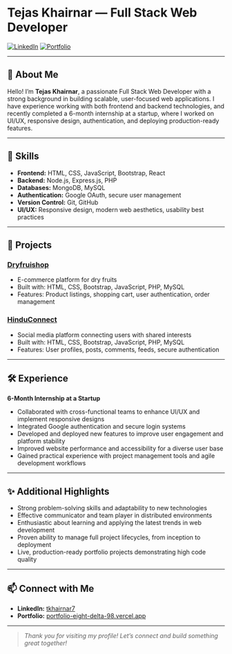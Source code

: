 # Tejas Khairnar — Full Stack Web Developer

[![LinkedIn](https://img.shields.io/badge/LinkedIn-Profile-blue?logo=linkedin)](https://www.linkedin.com/in/tkhairnar7/)
[![Portfolio](https://img.shields.io/badge/Portfolio-Visit-green)](https://portfolio-eight-delta-98.vercel.app/)

---

## 👋 About Me

Hello! I’m **Tejas Khairnar**, a passionate Full Stack Web Developer with a strong background in building scalable, user-focused web applications. I have experience working with both frontend and backend technologies, and recently completed a 6-month internship at a startup, where I worked on UI/UX, responsive design, authentication, and deploying production-ready features.

---

## 🚀 Skills

- **Frontend:** HTML, CSS, JavaScript, Bootstrap, React
- **Backend:** Node.js, Express.js, PHP
- **Databases:** MongoDB, MySQL
- **Authentication:** Google OAuth, secure user management
- **Version Control:** Git, GitHub
- **UI/UX:** Responsive design, modern web aesthetics, usability best practices

---

## 💼 Projects

### [Dryfruishop](https://dryfruitbox.co.in/)
- E-commerce platform for dry fruits
- Built with: HTML, CSS, Bootstrap, JavaScript, PHP, MySQL
- Features: Product listings, shopping cart, user authentication, order management

### [HinduConnect](https://hinduconnect.co.in/)
- Social media platform connecting users with shared interests
- Built with: HTML, CSS, Bootstrap, JavaScript, PHP, MySQL
- Features: User profiles, posts, comments, feeds, secure authentication

---

## 🛠️ Experience

**6-Month Internship at a Startup**
- Collaborated with cross-functional teams to enhance UI/UX and implement responsive designs
- Integrated Google authentication and secure login systems
- Developed and deployed new features to improve user engagement and platform stability
- Improved website performance and accessibility for a diverse user base
- Gained practical experience with project management tools and agile development workflows

---

## ✨ Additional Highlights

- Strong problem-solving skills and adaptability to new technologies
- Effective communicator and team player in distributed environments
- Enthusiastic about learning and applying the latest trends in web development
- Proven ability to manage full project lifecycles, from inception to deployment
- Live, production-ready portfolio projects demonstrating high code quality

---

## 📫 Connect with Me

- **LinkedIn:** [tkhairnar7](https://www.linkedin.com/in/tkhairnar7/)
- **Portfolio:** [portfolio-eight-delta-98.vercel.app](https://portfolio-eight-delta-98.vercel.app/)

---

> *Thank you for visiting my profile! Let’s connect and build something great together!*
<!--
**Tejaskhairnar7/Tejaskhairnar7** is a ✨ _special_ ✨ repository because its `README.md` (this file) appears on your GitHub profile.

Here are some ideas to get you started:

- 🔭 I’m currently working on ...
- 🌱 I’m currently learning ...
- 👯 I’m looking to collaborate on ...
- 🤔 I’m looking for help with ...
- 💬 Ask me about ...
- 📫 How to reach me: ...
- 😄 Pronouns: ...
- ⚡ Fun fact: ...
-->
